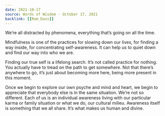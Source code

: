 ```yaml
---
date: 2021-10-17
source: Words of Wisdom - October 17, 2021
backlink: [[Ram_Dass]]
---
```


We’re all distracted by phenomena, everything that’s going on all the time.  
  
Mindfulness is one of the practices for slowing down our lives, for finding a way inside, for concentrating self-awareness. It can help us to quiet down and find our way into who we are.   
  
Finding our true self is a lifelong search. It’s not called practice for nothing. You actually have to tread on the path to get somewhere. Not that there’s anywhere to go, it’s just about becoming more here, being more present in this moment.   
  
Once we begin to explore our own psyche and mind and heart, we begin to appreciate that everybody else is in the same situation. We’re not so different. Each of us is an individual awareness living with our particular karma or family situation or what we do, our cultural milieu. Awareness itself is something that we all share. It’s what makes us human and divine.